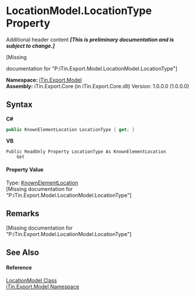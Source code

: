 # LocationModel.LocationType Property 
Additional header content _**\[This is preliminary documentation and is subject to change.\]**_

\[Missing <summary> documentation for "P:iTin.Export.Model.LocationModel.LocationType"\]

**Namespace:**&nbsp;<a href="ef57ffcc-e95e-b212-5a46-9aa6f5a3511f">iTin.Export.Model</a><br />**Assembly:**&nbsp;iTin.Export.Core (in iTin.Export.Core.dll) Version: 1.0.0.0 (1.0.0.0)

## Syntax

**C#**<br />
``` C#
public KnownElementLocation LocationType { get; }
```

**VB**<br />
``` VB
Public ReadOnly Property LocationType As KnownElementLocation
	Get
```


#### Property Value
Type: <a href="fe2cea10-2481-b8d2-55bb-f06ba5de92b2">KnownElementLocation</a><br />\[Missing <value> documentation for "P:iTin.Export.Model.LocationModel.LocationType"\]

## Remarks
\[Missing <remarks> documentation for "P:iTin.Export.Model.LocationModel.LocationType"\]

## See Also


#### Reference
<a href="a4c36422-3b6a-540d-4da7-ae5312c8524f">LocationModel Class</a><br /><a href="ef57ffcc-e95e-b212-5a46-9aa6f5a3511f">iTin.Export.Model Namespace</a><br />